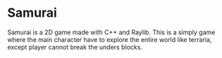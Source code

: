 # Samurai

Samurai is a 2D game made with C++ and Raylib. 
This is a simply game where the main character have to explore the entire world like terraria, except player cannot break the unders blocks.
